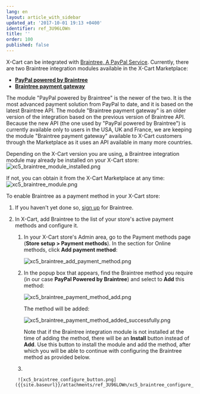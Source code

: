 ```yaml
---
lang: en
layout: article_with_sidebar
updated_at: '2017-10-01 19:13 +0400'
identifier: ref_3U96LOWn
title: ''
order: 100
published: false
---
```

X-Cart can be integrated with [Braintree, A PayPal Service](https://www.braintreepayments.com/). Currently, there are two Braintree integration modules available in the X-Cart Marketplace:
   
   * **[PayPal powered by Braintree](https://market.x-cart.com/addons/paypal-powered-by-braintree.html)** 
   * **[Braintree payment gateway](https://market.x-cart.com/addons/braintree-for-xcart5.html)**

The module "PayPal powered by Braintree" is the newer of the two. It is the most advanced payment solution from PayPal to date, and it is based on the latest Braintree API. 
The module "Braintree payment gateway" is an older version of the integration based on the previous version of Braintree API. 
Because the new API (the one used by "PayPal powered by Braintree") is currently available only to users in the USA, UK and France, we are keeping the module "Braintree payment gateway" available to X-Cart customers through the Marketplace as it uses an API available in many more countries.

Depending on the X-Cart version you are using, a Braintree integration module may already be installed on your X-Cart store:
![xc5_braintree_module_installed.png]({{site.baseurl}}/attachments/ref_3U96LOWn/xc5_braintree_module_installed.png)

If not, you can obtain it from the X-Cart Marketplace at any time:
![xc5_braintree_module.png]({{site.baseurl}}/attachments/ref_3U96LOWn/xc5_braintree_module.png)

To enable Braintree as a payment method in your X-Cart store:

1.  If you haven't yet done so, [sign up](https://... "Sign up for Braintree") for Braintree. 

2.  In X-Cart, add Braintree to the list of your store's active payment methods and configure it.

    1.  In your X-Cart store's Admin area, go to the Payment methods page (**Store setup > Payment methods**). In the section for Online methods, click **Add payment method**:
        
        ![xc5_braintree_add_payment_method.png]({{site.baseurl}}/attachments/ref_3U96LOWn/xc5_braintree_add_payment_method.png)

    2.  In the popup box that appears, find the Braintree method you require (in our case **PayPal Powered by Braintree**) and select to **Add** this method:

        ![xc5_braintree_payment_method_add.png]({{site.baseurl}}/attachments/ref_3U96LOWn/xc5_braintree_payment_method_add.png)
 
        The method will be added:
     
        ![xc5_braintree_payment_method_added_successfully.png]({{site.baseurl}}/attachments/ref_3U96LOWn/xc5_braintree_payment_method_added_successfully.png)

        Note that if the Braintree integration module is not installed at the time of adding the method, there will be an **Install** button instead of **Add**. Use this button to install the module and add the method, after which you will be able to continue with configuring the Braintree method as provided below.
        
    3.  
    
         ![xc5_braintree_configure_button.png]({{site.baseurl}}/attachments/ref_3U96LOWn/xc5_braintree_configure_button.png)
